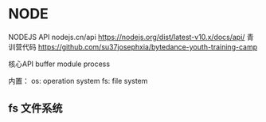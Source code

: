 # NODE

NODEJS API 
nodejs.cn/api
https://nodejs.org/dist/latest-v10.x/docs/api/
青训营代码
https://github.com/su37josephxia/bytedance-youth-training-camp

核心API 
buffer
module
process

内置：
os: operation system
fs: file system

## fs 文件系统
